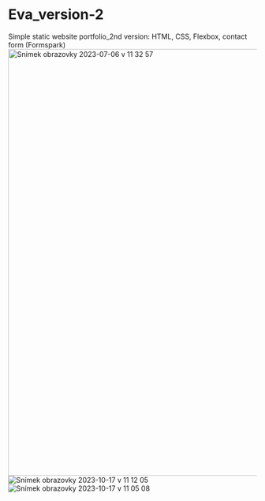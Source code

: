# Eva_version-2
Simple static website portfolio_2nd version:
HTML, CSS, Flexbox, contact form (Formspark)
<img width="864" alt="Snímek obrazovky 2023-07-06 v 11 32 57" src="https://github.com/LinAdame/Eva_version-2/assets/127491524/28e93920-d119-4bdd-a452-f8581f4b288b">
![Snímek obrazovky 2023-10-17 v 11 12 05](https://github.com/LinAdame/Eva_version-2/assets/127491524/dfdfaf1b-eaf1-4703-b83b-3bf0bd349bcd)
![Snímek obrazovky 2023-10-17 v 11 05 08](https://github.com/LinAdame/Eva_version-2/assets/127491524/0c954685-8477-46f1-aee3-25b5ab15c0c9)
